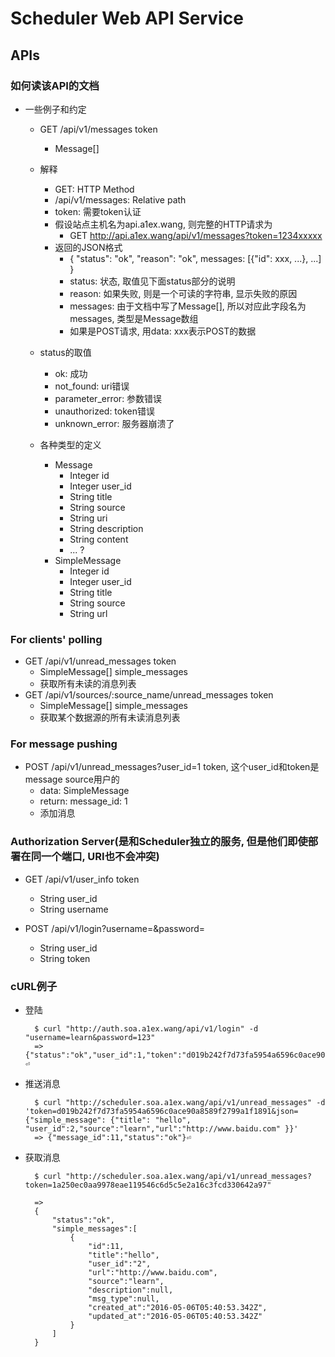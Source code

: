 # Scheduler Web API Service

## APIs

### 如何读该API的文档
- 一些例子和约定
    - GET /api/v1/messages  token
        - Message[]

    - 解释  
        - GET:              HTTP Method
        - /api/v1/messages: Relative path
        - token:            需要token认证
        - 假设站点主机名为api.a1ex.wang, 则完整的HTTP请求为
            - GET http://api.a1ex.wang/api/v1/messages?token=1234xxxxx
        - 返回的JSON格式
            - { "status": "ok", "reason": "ok", messages: \[{"id": xxx, ...}\, ...\] }
            - status:   状态, 取值见下面status部分的说明
            - reason:   如果失败, 则是一个可读的字符串, 显示失败的原因
            - messages: 由于文档中写了Message[], 所以对应此字段名为messages, 类型是Message数组
            - 如果是POST请求, 用data: xxx表示POST的数据
    - status的取值
        - ok: 成功
        - not_found: uri错误
        - parameter_error: 参数错误
        - unauthorized: token错误
        - unknown_error: 服务器崩溃了
    - 各种类型的定义
        - Message
            - Integer id
            - Integer user_id
            - String title
            - String source
            - String uri
            - String description
            - String content
            - ... ?
        - SimpleMessage
            - Integer id
            - Integer user_id
            - String title
            - String source
            - String url

### For clients' polling
- GET /api/v1/unread_messages   token
    - SimpleMessage[] simple_messages
    - 获取所有未读的消息列表
- GET /api/v1/sources/:source_name/unread_messages  token
    - SimpleMessage[] simple_messages
    - 获取某个数据源的所有未读消息列表

### For message pushing
- POST /api/v1/unread_messages?user_id=1    token, 这个user_id和token是message source用户的
    - data: SimpleMessage 
    - return: message_id: 1
    - 添加消息
    
### Authorization Server(是和Scheduler独立的服务, 但是他们即使部署在同一个端口, URI也不会冲突)

- GET /api/v1/user_info token
    - String user_id
    - String username

- POST /api/v1/login?username=&password=
    - String user_id
    - String token
    
### cURL例子
- 登陆

        $ curl "http://auth.soa.a1ex.wang/api/v1/login" -d "username=learn&password=123"
        => {"status":"ok","user_id":1,"token":"d019b242f7d73fa5954a6596c0ace90a8589f2799a1f1891"}⏎
        
- 推送消息

        $ curl "http://scheduler.soa.a1ex.wang/api/v1/unread_messages" -d 'token=d019b242f7d73fa5954a6596c0ace90a8589f2799a1f1891&json={"simple_message": {"title": "hello", "user_id":2,"source":"learn","url":"http://www.baidu.com" }}'
        => {"message_id":11,"status":"ok"}⏎ 

- 获取消息

        $ curl "http://scheduler.soa.a1ex.wang/api/v1/unread_messages?token=1a250ec0aa9978eae119546c6d5c5e2a16c3fcd330642a97"
        
        =>
        {
            "status":"ok",
            "simple_messages":[
                {
                    "id":11,
                    "title":"hello",
                    "user_id":"2",
                    "url":"http://www.baidu.com",
                    "source":"learn",
                    "description":null,
                    "msg_type":null,
                    "created_at":"2016-05-06T05:40:53.342Z",
                    "updated_at":"2016-05-06T05:40:53.342Z"
                }
            ]
        }